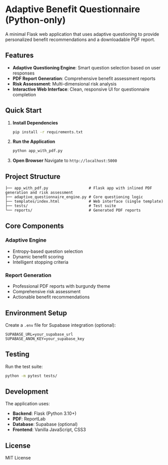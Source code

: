 # Adaptive Benefit Questionnaire (Python-only)

A minimal Flask web application that uses adaptive questioning to provide personalized benefit recommendations and a downloadable PDF report.

## Features

- **Adaptive Questioning Engine**: Smart question selection based on user responses
- **PDF Report Generation**: Comprehensive benefit assessment reports
- **Risk Assessment**: Multi-dimensional risk analysis
- **Interactive Web Interface**: Clean, responsive UI for questionnaire completion

## Quick Start

1. **Install Dependencies**
   ```bash
   pip install -r requirements.txt
   ```

2. **Run the Application**
   ```bash
   python app_with_pdf.py
   ```

3. **Open Browser**
   Navigate to `http://localhost:5000`

## Project Structure

```
├── app_with_pdf.py                  # Flask app with inlined PDF generation and risk assessment
├── adaptive_questionnaire_engine.py # Core questioning logic
├── templates/index.html             # Web interface (single template)
├── tests/                           # Test suite
└── reports/                         # Generated PDF reports
```

## Core Components

### Adaptive Engine
- Entropy-based question selection
- Dynamic benefit scoring
- Intelligent stopping criteria

### Report Generation
- Professional PDF reports with burgundy theme
- Comprehensive risk assessment
- Actionable benefit recommendations

## Environment Setup

Create a `.env` file for Supabase integration (optional):
```
SUPABASE_URL=your_supabase_url
SUPABASE_ANON_KEY=your_supabase_key
```

## Testing

Run the test suite:
```bash
python -m pytest tests/
```

## Development

The application uses:
- **Backend**: Flask (Python 3.10+)
- **PDF**: ReportLab
- **Database**: Supabase (optional)
- **Frontend**: Vanilla JavaScript, CSS3

## License

MIT License